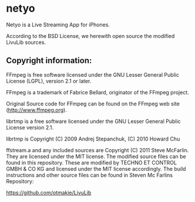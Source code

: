 netyo
=====

Netyo is a Live Streaming App for iPhones.

According to the BSD License, we herewith open source the modified LivuLib sources.

Copyright information:
----------------------

FFmpeg is free software licensed under the GNU Lesser General Public License
(LGPL), version 2.1 or later.

FFmpeg is a trademark of Fabrice Bellard, originator of the FFmpeg project.

Original Source code for FFmpeg can be found on the FFmpeg web site
(http://www.ffmpeg.org).                                

librtmp is a free software licensed under the GNU Lesser General Public License
version 2.1.

librtmp is Copyright (C) 2009 Andrej Stepanchuk, (C) 2010 Howard Chu

ffstream.a and any included sources are Copyright (C) 2011 Steve McFarlin.
They are licensed under the MIT license. The modified source files can be
found in this repository. These are modified by TECHNO ET CONTROL GMBH & CO KG and
licensed under the MIT license accordingly. The build instructions and
other source files can be found in Steven Mc Farlins Repository:

   https://github.com/otmakie/LivuLib
